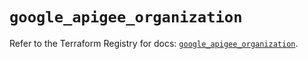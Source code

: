 # `google_apigee_organization`

Refer to the Terraform Registry for docs: [`google_apigee_organization`](https://registry.terraform.io/providers/hashicorp/google/6.34.1/docs/resources/apigee_organization).
